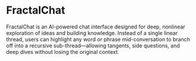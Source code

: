 # FractalChat

FractalChat is an AI-powered chat interface designed for deep, nonlinear exploration of ideas and building knowledge.
Instead of a single linear thread, users can highlight any word or phrase mid-conversation to branch off into a recursive sub-thread—allowing tangents, side questions, and deep dives without losing the original context.
